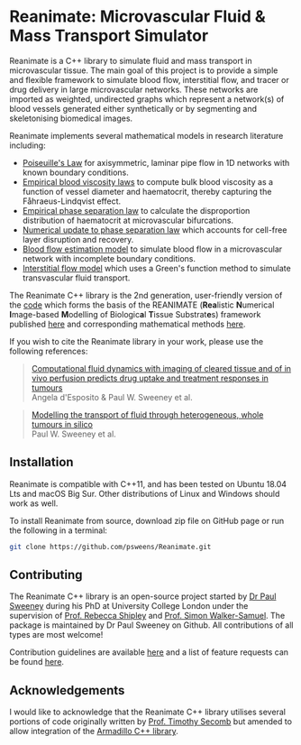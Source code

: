 # Reanimate: Microvascular Fluid & Mass Transport Simulator

Reanimate is a C++ library to simulate fluid and mass transport in microvascular tissue. 
The main goal of this project is to provide a simple and flexible framework to simulate blood flow, interstitial flow, and tracer or drug delivery in large microvascular networks. 
These networks are imported as weighted, undirected graphs which represent a network(s) of blood vessels generated either synthetically or by segmenting and skeletonising biomedical images. 

Reanimate implements several mathematical models in research literature including:
* [Poiseuille's Law](https://www.annualreviews.org/doi/10.1146/annurev.fl.25.010193.000245) for axisymmetric, laminar pipe flow in 1D networks with known boundary conditions.
* [Empirical blood viscosity laws](https://journals.physiology.org/doi/full/10.1152/ajpheart.00297.2005) to compute bulk blood viscosity as a function of vessel diameter and haematocrit, thereby capturing the Fåhraeus-Lindqvist effect.
* [Empirical phase separation law](https://www.ahajournals.org/doi/10.1161/01.res.67.4.826?url_ver=Z39.88-2003&rfr_id=ori:rid:crossref.org&rfr_dat=cr_pub%20%200pubmed) to calculate the disproportion distribution of haematocrit at microvascular bifurcations.
* [Numerical update to phase separation law](https://www.pnas.org/content/117/45/27811) which accounts for cell-free layer disruption and recovery.
* [Blood flow estimation model](https://onlinelibrary.wiley.com/doi/10.1111/j.1549-8719.2012.00184.x) to simulate blood flow in a microvascular network with incomplete boundary conditions.
* [Interstitial flow model](https://journals.plos.org/ploscompbiol/article/comments?id=10.1371/journal.pcbi.1006751) which uses a Green's function method to simulate transvascular fluid transport.

The Reanimate C++ library is the 2nd generation, user-friendly version of the [code](https://zenodo.org/record/1414160#.YXbN7y1Q1bV) which forms the basis of the REANIMATE (**Rea**listic **N**umerical **I**mage-based **M**odelling of Biologic**a**l **T**issue Substrat**e**s) framework published [here](http://www.nature.com/articles/s41551-018-0306-y) and corresponding mathematical methods [here](https://journals.plos.org/ploscompbiol/article/comments?id=10.1371/journal.pcbi.1006751).

If you wish to cite the Reanimate library in your work, please use the following references:
> [Computational fluid dynamics with imaging of cleared tissue and of in vivo perfusion predicts drug uptake and treatment responses in tumours](http://www.nature.com/articles/s41551-018-0306-y)<br>
> Angela d'Esposito & Paul W. Sweeney et al.

> [Modelling the transport of fluid through heterogeneous, whole tumours in silico](https://journals.plos.org/ploscompbiol/article/comments?id=10.1371/journal.pcbi.1006751)<br>
> Paul W. Sweeney et al.

## Installation
Reanimate is compatible with C++11, and has been tested on Ubuntu 18.04 Lts and macOS Big Sur. 
Other distributions of Linux and Windows should work as well.

To install Reanimate from source, download zip file on GitHub page or run the following in a terminal:

```bash
git clone https://github.com/psweens/Reanimate.git
```

## Contributing
The Reanimate C++ library is an open-source project started by [Dr Paul Sweeney](www.psweeney.co.uk) during his PhD at University College London under the supervision of [Prof. Rebecca Shipley](https://mecheng.ucl.ac.uk/people/profile/dr-rebecca-shipley/) and [Prof. Simon Walker-Samuel](http://simonwalkersamuel.com). The package is maintained by Dr Paul Sweeney on Github. All contributions of all types are most welcome!

Contribution guidelines are available [here](https://github.com/psweens/Reanimate/blob/master/CONTRIBUTION.md) and a list of feature requests can be found [here](https://github.com/psweens/Reanimate/projects).

## Acknowledgements
I would like to acknowledge that the Reanimate C++ library utilises several portions of code originally written by [Prof. Timothy Secomb](https://github.com/secomb) but amended to allow integration of the [Armadillo C++ library](http://arma.sourceforge.net/).

